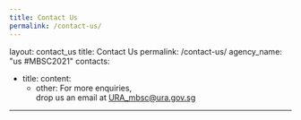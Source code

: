 ```yaml
---
title: Contact Us
permalink: /contact-us/
---
```

layout: contact_us
title: Contact Us
permalink: /contact-us/
agency_name: "us #MBSC2021" 
contacts:
  - title: 
    content:
      - other: For more enquiries,<br> drop us an email at <a href="mailto:URA_mbsc@ura.gov.sg">URA_mbsc@ura.gov.sg</a> 

---

